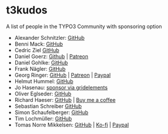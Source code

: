 # t3kudos
A list of people in the TYPO3 Community with sponsoring option


* Alexander Schnitzler: [GitHub](https://github.com/alexanderschnitzler)
* Benni Mack: [GitHub](https://github.com/bmack)
* Cedric Ziel [GitHub](https://github.com/cedricziel)
* Daniel Goerz: [Github](https://github.com/ervaude) | [Patreon](https://www.patreon.com/usetypo3)
* Daniel Gohlke: [GitHub](https://github.com/extcode)
* Frank Nägler: [GitHub](https://github.com/NeoBlack)
* Georg Ringer: [GitHub](https://github.com/georgringer) | [Patreon](https://www.patreon.com/georgringer) | [Paypal](https://www.paypal.me/GeorgRinger/25)
* Helmut Hummel: [GitHub](https://github.com/helhum)
* Jo Hasenau: [sponsor via gridelements](https://docs.typo3.org/typo3cms/extensions/gridelements/stable/Chapters/Sponsoring/Index.html)
* Oliver Eglseder: [GitHub](https://github.com/vertexvaar)
* Richard Haeser: [GitHub](https://github.com/haassie) | [Buy me a coffee](https://www.buymeacoffee.com/richardhaeser)
* Sebastian Schreiber [GitHub](https://github.com/sabbelasichon/)
* Simon Schaufelberger: [GitHub](https://github.com/simonschaufi)
* Tim Lochmüller: [GitHub](https://github.com/lochmueller)
* Tomas Norre Mikkelsen: [GitHub](https://github.com/tomasnorre) | [Ko-fi](https://ko-fi.com/tomasnorre) | [Paypal](https://www.paypal.me/tomasnorre/20)
